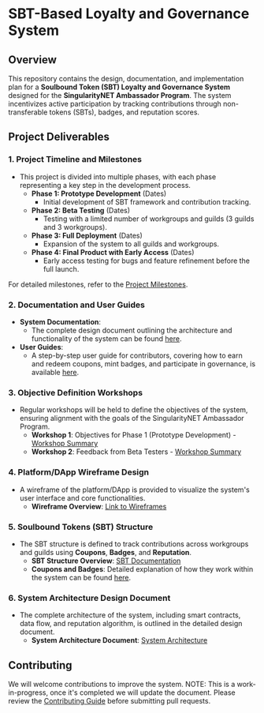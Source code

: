 # **SBT-Based Loyalty and Governance System**

## **Overview**
This repository contains the design, documentation, and implementation plan for a **Soulbound Token (SBT) Loyalty and Governance System** designed for the **SingularityNET Ambassador Program**. The system incentivizes active participation by tracking contributions through non-transferable tokens (SBTs), badges, and reputation scores.

## **Project Deliverables**

### 1. **Project Timeline and Milestones**
- This project is divided into multiple phases, with each phase representing a key step in the development process.
  - **Phase 1: Prototype Development** (Dates)
    - Initial development of SBT framework and contribution tracking.
  - **Phase 2: Beta Testing** (Dates)
    - Testing with a limited number of workgroups and guilds (3 guilds and 3 workgroups).
  - **Phase 3: Full Deployment** (Dates)
    - Expansion of the system to all guilds and workgroups.
  - **Phase 4: Final Product with Early Access** (Dates)
    - Early access testing for bugs and feature refinement before the full launch.

For detailed milestones, refer to the [Project Milestones](./docs/milestones.md).

### 2. **Documentation and User Guides**
- **System Documentation**:
  - The complete design document outlining the architecture and functionality of the system can be found [here](./docs/SBT_System_Design.md).
- **User Guides**:
  - A step-by-step user guide for contributors, covering how to earn and redeem coupons, mint badges, and participate in governance, is available [here](./docs/user_guide.md).

### 3. **Objective Definition Workshops**
- Regular workshops will be held to define the objectives of the system, ensuring alignment with the goals of the SingularityNET Ambassador Program.
  - **Workshop 1**: Objectives for Phase 1 (Prototype Development) - [Workshop Summary](./docs/workshops/objective_definition_1.md)
  - **Workshop 2**: Feedback from Beta Testers - [Workshop Summary](./docs/workshops/objective_definition_2.md)

### 4. **Platform/DApp Wireframe Design**
- A wireframe of the platform/DApp is provided to visualize the system's user interface and core functionalities.
  - **Wireframe Overview**: [Link to Wireframes](./design/wireframe.md)

### 5. **Soulbound Tokens (SBT) Structure**
- The SBT structure is defined to track contributions across workgroups and guilds using **Coupons**, **Badges**, and **Reputation**.
  - **SBT Structure Overview**: [SBT Documentation](./docs/SBT_structure.md)
  - **Coupons and Badges**: Detailed explanation of how they work within the system can be found [here](./docs/coupons_badges.md).

### 6. **System Architecture Design Document**
- The complete architecture of the system, including smart contracts, data flow, and reputation algorithm, is outlined in the detailed design document.
  - **System Architecture Document**: [System Architecture](./docs/system_architecture.md)



## **Contributing**
We will welcome contributions to improve the system. 
NOTE: This is a work-in-progress, once it's completed we will update the document.
Please review the [Contributing Guide](./CONTRIBUTING.md) before submitting pull requests.

